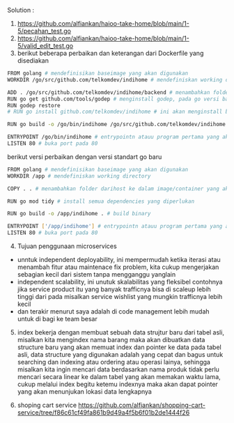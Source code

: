 
Solution :

1. https://github.com/alfiankan/haioo-take-home/blob/main/1-5/pecahan_test.go 
2. https://github.com/alfiankan/haioo-take-home/blob/main/1-5/valid_edit_test.go
3. berikut beberapa perbaikan dan keterangan dari Dockerfile yang disediakan


```bash
FROM golang # mendefinisikan baseimage yang akan digunakan
WORKDIR /go/src/github.com/telkomdev/indihome # mendefiniskan working directory

ADD . /go/src/github.com/telkomdev/indihome/backend # menambahkan folder darihost ke dalam image/container yang akan dijaanknan, pada versi baru lebih familiar menggunakan COPY
RUN go get github.com/tools/godep # menginstall godep, pada go versi baru mempunyai dependency management sendiri yaitu go mod, lebih baik jika menggunakan standart go
RUN godep restore 
# RUN go install github.com/telkomdev/indihome # ini akan menginstall binary namun lebih baik jika dibuild terlebih dahulu maka dari itu saya comment

RUN go build -o /go/bin/indihome /go/src/github.com/telkomdev/indihome # build binary

ENTRYPOINT /go/bin/indihome # entrypointn atauu program pertama yang akan di jalankan ketika container up and running
LISTEN 80 # buka port pada 80
```

berikut versi perbaikan dengan versi standart go baru
```bash
FROM golang # mendefinisikan baseimage yang akan digunakan
WORKDIR /app # mendefiniskan working directory

COPY . . # menambahkan folder darihost ke dalam image/container yang akan dijaanknan, pada versi baru lebih familiar menggunakan COPY

RUN go mod tidy # install semua dependencies yang diperlukan

RUN go build -o /app/indihome . # build binary

ENTRYPOINT ['/app/indihome'] # entrypointn atauu program pertama yang akan di jalankan ketika container up and running
LISTEN 80 # buka port pada 80
```



4. Tujuan penggunaan microservices
  - unntuk independent deployability, ini mempermudah ketika iterasi atau menambah fitur atau maintenace fix problem, kita cukup mengerjakan sebagian kecil dari sistem tanpa mengganggu yanglain
  - independent scalability, ini unutuk skalabilitas yang fleksibel contohnya jika service product itu yang banyak trafficnya bisa di scaleup lebih tinggi dari pada misalkan service wishlist yang mungkin trafficnya lebih kecil
  - dan terakir menurut saya adalah di code management lebih mudah untuk di bagi ke team besar

5. index bekerja dengan membuat sebuah data strujtur baru dari tabel asli, misalkan kita mengindex nama barang maka akan dibuatkan data structure baru yang akan memuat index dan pointer ke data pada tabel asli, data structure yang digunakan adalah yang cepat dan bagus untuk searching dan indexing atau ordering atau operasi lainya, sehingga misalkan kita ingin mencari data berdasarkan nama produk tidak perlu mencari secara linear ke dalam tabel yang akan memakan waktu lama, cukup melalui index begitu ketemu indexnya maka akan dapat pointer yang akan menunjukan lokasi data lengkapnya

6. shoping cart service https://github.com/alfiankan/shopping-cart-service/tree/f86c61cf49fa861b9d49a4f5b6f01b2de1444f26
